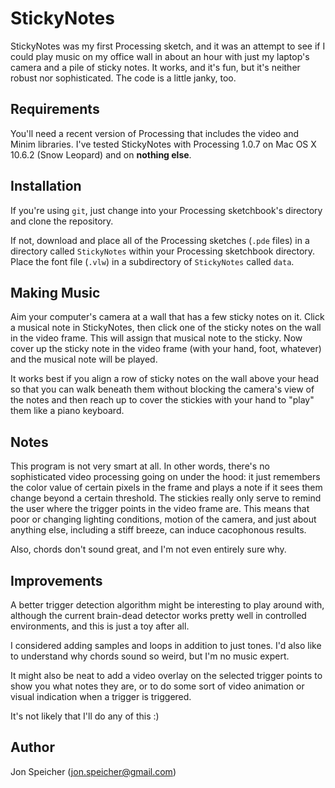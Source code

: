 StickyNotes
===========

StickyNotes was my first Processing sketch, and it was an attempt to see if I could play music on my office wall in about an hour with just my laptop's camera and a pile of sticky notes.  It works, and it's fun, but it's neither robust nor sophisticated.  The code is a little janky, too.

Requirements
------------

You'll need a recent version of Processing that includes the video and Minim libraries.  I've tested StickyNotes with Processing 1.0.7 on Mac OS X 10.6.2 (Snow Leopard) and on **nothing else**.

Installation
------------

If you're using `git`, just change into your Processing sketchbook's directory and clone the repository.

If not, download and place all of the Processing sketches (`.pde` files) in a directory called `StickyNotes` within your Processing sketchbook directory.  Place the font file (`.vlw`) in a subdirectory of `StickyNotes` called `data`.

Making Music
------------

Aim your computer's camera at a wall that has a few sticky notes on it.  Click a musical note in StickyNotes, then click one of the sticky notes on the wall in the video frame.  This will assign that musical note to the sticky.  Now cover up the sticky note in the video frame (with your hand, foot, whatever) and the musical note will be played.  

It works best if you align a row of sticky notes on the wall above your head so that you can walk beneath them without blocking the camera's view of the notes and then reach up to cover the stickies with your hand to "play" them like a piano keyboard.

Notes
-----

This program is not very smart at all.  In other words, there's no sophisticated video processing going on under the hood: it just remembers the color value of certain pixels in the frame and plays a note if it sees them change beyond a certain threshold.  The stickies really only serve to remind the user where the trigger points in the video frame are.  This means that poor or changing lighting conditions, motion of the camera, and just about anything else, including a stiff breeze, can induce cacophonous results.

Also, chords don't sound great, and I'm not even entirely sure why.

Improvements
------------

A better trigger detection algorithm might be interesting to play around with, although the current brain-dead detector works pretty well in controlled environments, and this is just a toy after all.

I considered adding samples and loops in addition to just tones.  I'd also like to understand why chords sound so weird, but I'm no music expert.

It might also be neat to add a video overlay on the selected trigger points to show you what notes they are, or to do some sort of video animation or visual indication when a trigger is triggered.

It's not likely that I'll do any of this :)

Author
------

Jon Speicher (jon.speicher@gmail.com)
